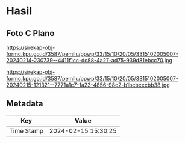 # Hasil

## Foto C Plano

https://sirekap-obj-formc.kpu.go.id/3587/pemilu/ppwp/33/15/10/20/05/3315102005007-20240214-230739--4411f1cc-dc88-4a27-ad75-939d81ebcc70.jpg

https://sirekap-obj-formc.kpu.go.id/3587/pemilu/ppwp/33/15/10/20/05/3315102005007-20240215-121321--7771a1c7-1a23-4856-98c2-b1bcbcecbb38.jpg


## Metadata

| Key        | Value               |
| ---------- | ------------------- |
| Time Stamp | 2024-02-15 15:30:25 |



